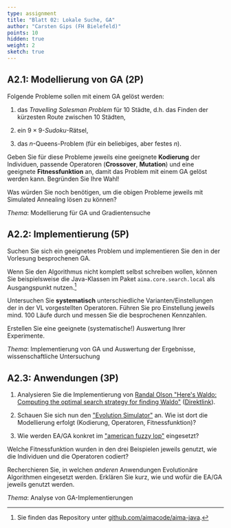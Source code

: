 ```yaml
---
type: assignment
title: "Blatt 02: Lokale Suche, GA"
author: "Carsten Gips (FH Bielefeld)"
points: 10
hidden: true
weight: 2
sketch: true
---
```




## A2.1: Modellierung von GA (2P)

Folgende Probleme sollen mit einem GA gelöst werden:

1.  das *Travelling Salesman Problem* für 10 Städte, d.h. das Finden der
    kürzesten Route zwischen 10 Städten,

2.  ein $9 \times 9$-*Sudoku*-Rätsel,

3.  das $n$-Queens-Problem (für ein beliebiges, aber festes $n$).

Geben Sie für diese Probleme jeweils eine geeignete **Kodierung** der
Individuen, passende Operatoren (**Crossover**, **Mutation**) und eine
geeignete **Fitnessfunktion** an, damit das Problem mit einem GA gelöst
werden kann. Begründen Sie Ihre Wahl!

Was würden Sie noch benötigen, um die obigen Probleme jeweils mit
Simulated Annealing lösen zu können?

*Thema*: Modellierung für GA und Gradientensuche



## A2.2: Implementierung (5P)

Suchen Sie sich ein geeignetes Problem und implementieren Sie den in der
Vorlesung besprochenen GA.

Wenn Sie den Algorithmus nicht komplett selbst schreiben wollen, können Sie
beispielsweise die Java-Klassen im Paket `aima.core.search.local` als
Ausgangspunkt nutzen.[^code]

Untersuchen Sie **systematisch** unterschiedliche Varianten/Einstellungen der
in der VL vorgestellten Operatoren. Führen Sie pro Einstellung jeweils mind.
100 Läufe durch und messen Sie die besprochenen Kennzahlen.

Erstellen Sie eine geeignete (systematische!) Auswertung Ihrer Experimente.

*Thema*: Implementierung von GA und Auswertung der Ergebnisse, wissenschaftliche Untersuchung

[^code]: Sie finden das Repository unter
[github.com/aimacode/aima-java](https://github.com/aimacode/aima-java).



## A2.3: Anwendungen (3P)

1.  Analysieren Sie die Implementierung von
    [Randal Olson "Here's Waldo: Computing the optimal search strategy for finding Waldo"](http://www.randalolson.com/2015/02/03/heres-waldo-computing-the-optimal-search-strategy-for-finding-waldo/)
    ([Direktlink](https://github.com/rhiever/Data-Analysis-and-Machine-Learning-Projects)).

2.  Schauen Sie sich nun den ["Evolution Simulator"](https://www.openprocessing.org/sketch/205807)
    an. Wie ist dort die Modellierung erfolgt (Kodierung, Operatoren, Fitnessfunktion)?

3.  Wie werden EA/GA konkret im ["american fuzzy lop"](https://lcamtuf.coredump.cx/afl/)
    eingesetzt?

Welche Fitnessfunktion wurden in den drei Beispielen jeweils genutzt, wie die
Individuen und die Operatoren codiert?


Recherchieren Sie, in welchen *anderen* Anwendungen Evolutionäre Algorithmen
eingesetzt werden. Erklären Sie kurz, wie und wofür die EA/GA jeweils genutzt
werden.

*Thema*: Analyse von GA-Implementierungen
